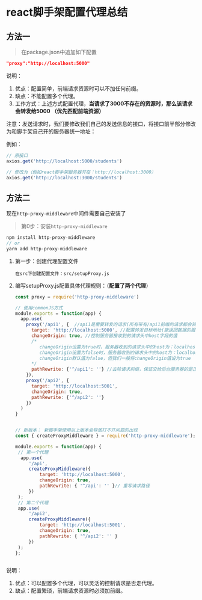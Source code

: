 # react脚手架配置代理总结



## 方法一

> 在package.json中追加如下配置

```json
"proxy":"http://localhost:5000"
```

说明：

1. 优点：配置简单，前端请求资源时可以不加任何前缀。
2. 缺点：不能配置多个代理。
3. 工作方式：上述方式配置代理，**当请求了3000不存在的资源时，那么该请求会转发给5000 （优先匹配前端资源）**



注意：发送请求时，我们要修改我们自己的发送信息的接口，将接口前半部分修改为和脚手架自己开的服务器统一地址：

例如：

```jsx
// 原接口
axios.get('http://localhost:5000/students')

// 修改为（假如react脚手架服务器开在：http://localhost:3000）
axios.get('http://localhost:3000/students')
```





## 方法二

现在`http-proxy-middleware`中间件需要自己安装了

>第0步：安装`http-proxy-middleware`

```js
npm install http-proxy-middleware
// or
yarn add http-proxy-middleware
```



1. 第一步：创建代理配置文件

   ```
   在src下创建配置文件：src/setupProxy.js
   ```

2. 编写setupProxy.js配置具体代理规则：（**配置了两个代理**）

   ```js
   const proxy = require('http-proxy-middleware')
   
   // 使用commonJS方式
   module.exports = function(app) {
     app.use(
       proxy('/api1', {  //api1是需要转发的请求(所有带有/api1前缀的请求都会转发给5000)
         target: 'http://localhost:5000', //配置转发目标地址(能返回数据的服务器地址)
         changeOrigin: true, //控制服务器接收到的请求头中host字段的值
         /*
         	changeOrigin设置为true时，服务器收到的请求头中的host为：localhost:5000
         	changeOrigin设置为false时，服务器收到的请求头中的host为：localhost:3000
         	changeOrigin默认值为false，但我们一般将changeOrigin值设为true
         */
         pathRewrite: {'^/api1': ''} //去除请求前缀，保证交给后台服务器的是正常请求地址(必须配置)
       }),
       proxy('/api2', { 
         target: 'http://localhost:5001',
         changeOrigin: true,
         pathRewrite: {'^/api2': ''}
       })
     )
   }
   
   
   // 新版本： 新脚手架使用以上版本会导致打不开问题的出现
   const { createProxyMiddleware } = require('http-proxy-middleware');
   
   module.exports = function(app) {
   	// 第一个代理
     app.use(
   		'/api',
   		createProxyMiddleware({
   			target: 'http://localhost:5000',
   			changeOrigin: true,
   			pathRewrite: { '^/api': '' }// 重写请求路径
   		})
   	);
   	// 第二个代理
   	app.use(
   		'/api2',
   		createProxyMiddleware({
   			target: 'http://localhost:5001',
   			changeOrigin: true,
   			pathRewrite: { '^/api2': '' }
   		})
   	);
   };
   
   
   
   ```

说明：

1. 优点：可以配置多个代理，可以灵活的控制请求是否走代理。
2. 缺点：配置繁琐，前端请求资源时必须加前缀。

